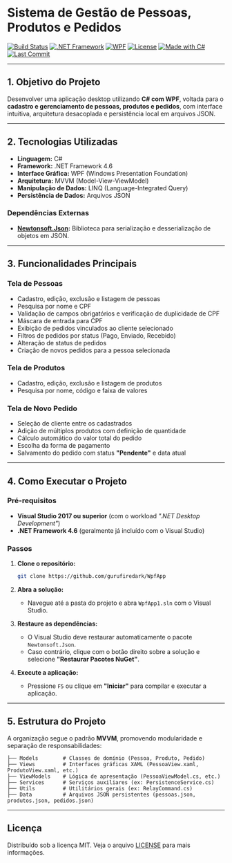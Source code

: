 
# Sistema de Gestão de Pessoas, Produtos e Pedidos

[![Build Status](https://img.shields.io/badge/build-passing-brightgreen)](https://github.com/gurufiredark/WpfApp)
[![.NET Framework](https://img.shields.io/badge/.NET-Framework%204.6-blue)](https://dotnet.microsoft.com/)
[![WPF](https://img.shields.io/badge/WPF-Windows%20Presentation%20Foundation-lightgrey)](https://learn.microsoft.com/dotnet/desktop/wpf/)
[![License](https://img.shields.io/github/license/gurufiredark/WpfApp)](https://github.com/gurufiredark/WpfApp/blob/main/LICENSE)
[![Made with C#](https://img.shields.io/badge/Made%20with-C%23-239120?logo=c-sharp&logoColor=white)](https://learn.microsoft.com/dotnet/csharp/)
[![Last Commit](https://img.shields.io/github/last-commit/gurufiredark/WpfApp)](https://github.com/gurufiredark/WpfApp)

---

## 1. Objetivo do Projeto  
Desenvolver uma aplicação desktop utilizando **C# com WPF**, voltada para o **cadastro e gerenciamento de pessoas, produtos e pedidos**, com interface intuitiva, arquitetura desacoplada e persistência local em arquivos JSON.

---

## 2. Tecnologias Utilizadas

- **Linguagem:** C#  
- **Framework:** .NET Framework 4.6  
- **Interface Gráfica:** WPF (Windows Presentation Foundation)  
- **Arquitetura:** MVVM (Model-View-ViewModel)  
- **Manipulação de Dados:** LINQ (Language-Integrated Query)  
- **Persistência de Dados:** Arquivos JSON  

### Dependências Externas  
- **[Newtonsoft.Json](https://www.nuget.org/packages/Newtonsoft.Json/):** Biblioteca para serialização e desserialização de objetos em JSON.

---

## 3. Funcionalidades Principais

### Tela de Pessoas  
- Cadastro, edição, exclusão e listagem de pessoas  
- Pesquisa por nome e CPF  
- Validação de campos obrigatórios e verificação de duplicidade de CPF  
- Máscara de entrada para CPF  
- Exibição de pedidos vinculados ao cliente selecionado  
- Filtros de pedidos por status (Pago, Enviado, Recebido)  
- Alteração de status de pedidos  
- Criação de novos pedidos para a pessoa selecionada  

### Tela de Produtos  
- Cadastro, edição, exclusão e listagem de produtos  
- Pesquisa por nome, código e faixa de valores  

### Tela de Novo Pedido  
- Seleção de cliente entre os cadastrados  
- Adição de múltiplos produtos com definição de quantidade  
- Cálculo automático do valor total do pedido  
- Escolha da forma de pagamento  
- Salvamento do pedido com status **"Pendente"** e data atual  

---

## 4. Como Executar o Projeto

### Pré-requisitos
- **Visual Studio 2017 ou superior** (com o workload *".NET Desktop Development"*)  
- **.NET Framework 4.6** (geralmente já incluído com o Visual Studio)

### Passos

1. **Clone o repositório:**

   ```bash
   git clone https://github.com/gurufiredark/WpfApp
   ```

2. **Abra a solução:**

   - Navegue até a pasta do projeto e abra `WpfApp1.sln` com o Visual Studio.

3. **Restaure as dependências:**

   - O Visual Studio deve restaurar automaticamente o pacote `Newtonsoft.Json`.  
   - Caso contrário, clique com o botão direito sobre a solução e selecione **"Restaurar Pacotes NuGet"**.

4. **Execute a aplicação:**

   - Pressione `F5` ou clique em **"Iniciar"** para compilar e executar a aplicação.

---

## 5. Estrutura do Projeto

A organização segue o padrão **MVVM**, promovendo modularidade e separação de responsabilidades:

```
├── Models        # Classes de domínio (Pessoa, Produto, Pedido)
├── Views         # Interfaces gráficas XAML (PessoaView.xaml, ProdutoView.xaml, etc.)
├── ViewModels    # Lógica de apresentação (PessoaViewModel.cs, etc.)
├── Services      # Serviços auxiliares (ex: PersistenceService.cs)
├── Utils         # Utilitários gerais (ex: RelayCommand.cs)
├── Data          # Arquivos JSON persistentes (pessoas.json, produtos.json, pedidos.json)
```

---

## Licença

Distribuído sob a licença MIT. Veja o arquivo [LICENSE](https://github.com/gurufiredark/WpfApp/blob/main/LICENSE) para mais informações.
